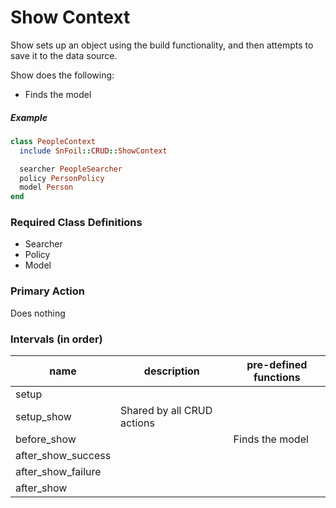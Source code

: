 # Show Context

Show sets up an object using the build functionality, and then attempts to save it to the data source.

Show does the following:

- Finds the model

##### Example

```ruby
class PeopleContext
  include SnFoil::CRUD::ShowContext

  searcher PeopleSearcher
  policy PersonPolicy
  model Person
end
```

### Required Class Definitions

- Searcher
- Policy
- Model

### Primary Action
Does nothing

### Intervals (in order)

<table>
  <thead>
    <th>name</th>
    <th>description</th>
    <th>pre-defined functions</th>
  </thead>

  <tbody>
    <tr>
      <td>setup</td>
      <td></td>
      <td></td>
    </tr>
    <tr>
      <td>setup_show</td>
      <td>Shared by all CRUD actions</td>
      <td></td>
    </tr>
    <tr>
      <td>before_show</td>
      <td></td>
      <td>Finds the model</td>
    </tr>
    <tr>
      <td>after_show_success</td>
      <td></td>
      <td></td>
    </tr>
    <tr>
      <td>after_show_failure</td>
      <td></td>
      <td></td>
    </tr>
    <tr>
      <td>after_show</td>
      <td></td>
      <td></td>
    </tr>
  </tbody>
</table>
